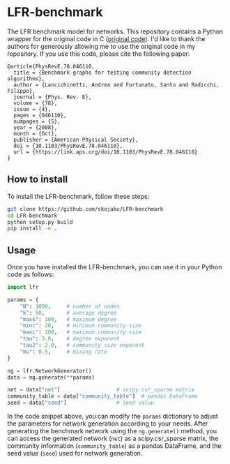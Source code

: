 # LFR-benchmark

The LFR benchmark model for networks. This repository contains a Python wrapper for the original code in C ([original code](https://sites.google.com/site/andrealancichinetti/)). I'd like to thank the authors for generously allowing me to use the original code in my repository. If you use this code, please cite the following paper:

```
@article{PhysRevE.78.046110,
  title = {Benchmark graphs for testing community detection algorithms},
  author = {Lancichinetti, Andrea and Fortunato, Santo and Radicchi, Filippo},
  journal = {Phys. Rev. E},
  volume = {78},
  issue = {4},
  pages = {046110},
  numpages = {5},
  year = {2008},
  month = {Oct},
  publisher = {American Physical Society},
  doi = {10.1103/PhysRevE.78.046110},
  url = {https://link.aps.org/doi/10.1103/PhysRevE.78.046110}
}
```

## How to install

To install the LFR-benchmark, follow these steps:

```bash
git clone https://github.com/skojaku/LFR-benchmark
cd LFR-benchmark
python setup.py build
pip install -e .
```

## Usage

Once you have installed the LFR-benchmark, you can use it in your Python code as follows:

```python
import lfr

params = {
    "N": 1000,     # number of nodes
    "k": 50,       # average degree
    "maxk": 100,   # maximum degree
    "minc": 20,    # minimum community size
    "maxc": 100,   # maximum community size
    "tau": 3.0,    # degree exponent
    "tau2": 2.0,   # community size exponent
    "mu": 0.5,     # mixing rate
}

ng = lfr.NetworkGenerator()
data = ng.generate(**params)

net = data["net"]                  # scipy.csr_sparse matrix
community_table = data["community_table"]  # pandas DataFrame
seed = data["seed"]                # Seed value
```

In the code snippet above, you can modify the `params` dictionary to adjust the parameters for network generation according to your needs. After generating the benchmark network using the `ng.generate()` method, you can access the generated network (`net`) as a scipy.csr_sparse matrix, the community information (`community_table`) as a pandas DataFrame, and the seed value (`seed`) used for network generation.